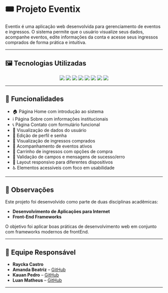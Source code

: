 # 🎟️ Projeto Eventix

Eventix é uma aplicação web desenvolvida para gerenciamento de eventos e ingressos. O sistema permite que o usuário visualize seus dados, acompanhe eventos, edite informações da conta e acesse seus ingressos comprados de forma prática e intuitiva.

---------------------------------------------------------------------------------

## 🖼️ Tecnologias Utilizadas

<p align="center">
  <img src="https://img.shields.io/badge/HTML5-E34F26?style=for-the-badge&logo=html5&logoColor=white" />
  <img src="https://img.shields.io/badge/CSS3-1572B6?style=for-the-badge&logo=css3&logoColor=white" />
  <img src="https://img.shields.io/badge/JavaScript-F7DF1E?style=for-the-badge&logo=javascript&logoColor=black" />
  <img src="https://img.shields.io/badge/React-20232A?style=for-the-badge&logo=react&logoColor=61DAFB" />
    <img src="https://img.shields.io/badge/Node.js-339933?style=for-the-badge&logo=nodedotjs&logoColor=white" /> 
  <img src="![VSCode](https://img.shields.io/badge/Editor-VSCode-007ACC?style=for-the-badge&logo=visualstudiocode&logoColor=white)" />
  <img src="https://img.shields.io/badge/Google%20Fonts-4285F4?style=for-the-badge&logo=googlefonts&logoColor=white" />
  <img src="https://img.shields.io/badge/Vite-646CFF?style=for-the-badge&logo=vite&logoColor=white" />
</p>

---------------------------------------------------------------------------------

## 📌 Funcionalidades

- 🏠 Página Home com introdução ao sistema  
- ℹ️ Página Sobre com informações institucionais  
- 📞 Página Contato com formulário funcional  
- 👤 Visualização de dados do usuário  
- 📝 Edição de perfil e senha  
- 🎫 Visualização de ingressos comprados  
- 📅 Acompanhamento de eventos ativos  
- 🛒 Carrinho de ingressos com opções de compra  
- 🔐 Validação de campos e mensagens de sucesso/erro  
- 📱 Layout responsivo para diferentes dispositivos  
- ♿ Elementos acessíveis com foco em usabilidade  

---------------------------------------------------------------------------------

## 📌 Observações

Este projeto foi desenvolvido como parte de duas disciplinas acadêmicas:

- **Desenvolvimento de Aplicações para Internet**
- **Front-End Frameworks**

O objetivo foi aplicar boas práticas de desenvolvimento web em conjunto com frameworks modernos de frontEnd.

---------------------------------------------------------------------------------

## 👥 Equipe Responsável

- **Raycka Castro**
- **Amanda Beatriz** – [GitHub](https://github.com/Mandxs24)
- **Kauan Pedro** – [GitHub](https://github.com/KauanpedroOliveira)
- **Luan Matheus** – [GitHub](https://github.com/LuanXda)

---------------------------------------------------------------------------------
